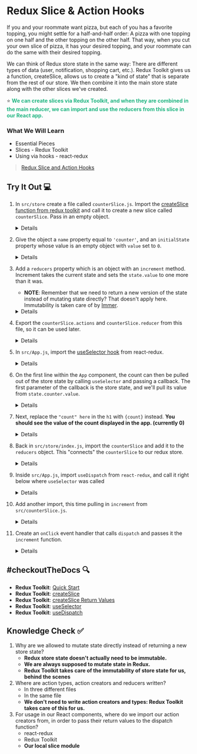 # Redux Slice & Action Hooks

If you and your roommate want pizza, but each of you has a favorite topping, you might settle for a half-and-half order: A pizza with one topping on one half and the other topping on the other half. That way, when you cut your own slice of pizza, it has your desired topping, and your roommate can do the same with their desired topping.

We can think of Redux store state in the same way: There are different types of data (user, notification, shopping cart, etc.). Redux Toolkit gives us a function, createSlice, allows us to create a "kind of state" that is separate from the rest of our store. We then combine it into the main store state along with the other slices we've created.

⭐ <span style = "color: #21B581">**We can create slices via Redux Toolkit, and when they are combined in the main reducer, we can import and use the reducers from this slice in our React app.**</span>

### What We Will Learn
- Essential Pieces 
- Slices - Redux Toolkit
- Using via hooks - react-redux

>[Redux Slice and Action Hooks](https://www.loom.com/share/8ec6982b3d25419f93b50d52cc93234b)

## Try It Out 💻
1. In `src/store` create a file called `counterSlice.js`. Import the [createSlice function from redux toolkit](https://redux-toolkit.js.org/api/createslice) and call it to create a new slice called `counterSlice`. Pass in an empty object.
    <details>

    ```jsx
    // new file `src/store/counterSlice.js`
    import { createSlice } from '@reduxjs/toolkit';

    export const counterSlice = createSlice({
        // more soon!
    });
    ```

    </details>

2. Give the object a `name` property equal to `'counter'`, and an `initialState` property whose value is an empty object with `value` set to `0`.
    <details>

    ```jsx
    import { createSlice } from '@reduxjs/toolkit';
    const initialState = { value: 0 };
    export const counterSlice = createSlice({
        name: 'counter',
        initialState,
        reducers: {
            increment: (state) => {
            state.value += 1
            }
        }
    });
    ```

    </details>

3. Add a `reducers` property which is an object with an `increment` method. Increment takes the current state and sets the `state.value` to one more than it was.
    - **NOTE**: Remember that we need to return a new version of the state instead of mutating state directly? That doesn't apply here. Immutability is taken care of by [Immer](https://redux.js.org/tutorials/fundamentals/part-8-modern-redux#immutable-updates-with-immer).

    <details>

    ```jsx
    import { createSlice } from '@reduxjs/toolkit';
    const initialState = { value: 0 };
    export const counterSlice = createSlice({
        name: 'counter',
        initialState,
        reducers: {
            increment: (state) => {
            state.value += 1
            }
        }
    });
    ```

    </details>

4. Export the `counterSlice.actions` and `counterSlice.reducer` from this file, so it can be used later.
    <details>

    ```jsx
    export const { increment } = counterSlice.actions;
    export default counterSlice.reducer;
    ```

    </details>

5. In `src/App.js`, import the [useSelector hook](https://react-redux.js.org/api/hooks#useselector) from react-redux.
    <details>

    ```jsx
    // src/App.js
    import { useSelector } from 'react-redux';
    ```

    </details>

6. On the first line within the `App` component, the count can then be pulled out of the store state by calling `useSelector` and passing a callback. The first parameter of the callback is the store state, and we'll pull its value from `state.counter.value`.
    <details>

    ```jsx
    const count = useSelector((state) => state.counter.value);
    ```

    </details>

7. Next, replace the `"count" here` in the `h1` with `{count}` instead. **You should see the value of the count displayed in the app. (currently 0)**
    <details>

    ```jsx
    import React from 'react';
    import { useSelector } from 'react-redux';

    export function App() {
        const count = useSelector((state) => state.counter.value);

        return (
        <div>
            <header><h2>Multiverse Counter</h2></header>
            
            <h1>{count}</h1>
            <div className="count-box">
            <button>Nothing here yet</button>
            </div>
        </div>
        );
    }
    ```

    </details>

8. Back in `src/store/index.js`, import the `counterSlice` and add it to the `reducers` object. This "connects" the `counterSlice` to our redux store.
    <details>

    ```jsx
    import { configureStore } from '@reduxjs/toolkit';
    import counterReducer from './counterSlice'; // new

    export const store = configureStore({
        reducer: {
            counter: counterReducer, // new
        },
    });
    ```

    </details>

9. Inside `src/App.js`, import `useDispatch` from `react-redux`, and call it right below where `useSelector` was called
    <details>

    ```jsx
    import { useSelector, useDispatch } from 'react-redux';

    // ...

    // inside component
    const dispatch = useDispatch();
    ```

    </details>

10. Add another import, this time pulling in `increment` from `src/counterSlice.js`.
    <details>

    ```jsx
    import { increment } from './counterSlice';
    ```

    </details>

11. Create an `onClick` event handler that calls `dispatch` and passes it the `increment` function.
    <details>

    ```jsx
    <button onClick={() => dispatch(increment())} >
        Increment
    </button>
    ```

    </details>

## #checkoutTheDocs 🔍
- **Redux Toolkit**: [Quick Start](https://redux-toolkit.js.org/tutorials/quick-start)
- **Redux Toolkit**: [createSlice](https://redux-toolkit.js.org/api/createslice)
- **Redux Toolkit**: [createSlice Return Values](https://redux-toolkit.js.org/api/createslice#return-value)
- **Redux Toolkit**: [useSelector](https://react-redux.js.org/api/hooks#useselector)
- **Redux Toolkit**: [useDispatch](https://react-redux.js.org/api/hooks#usedispatch)

## Knowledge Check ✅

1. Why are we allowed to mutate state directly instead of returning a new store state?
    - **Redux store state doesn't actually need to be immutable.**
    - **We are always supposed to mutate state in Redux.**
    - **Redux Toolkit takes care of the immutability of store state for us, behind the scenes**
2. Where are action types, action creators and reducers written?
    - In three different files
    - In the same file
    - **We don't need to write action creators and types: Redux Toolkit takes care of this for us.**
3. For usage in our React components, where do we import our action creators from, in order to pass their return values to the dispatch function?
    - react-redux
    - Redux Toolkit
    - **Our local slice module**